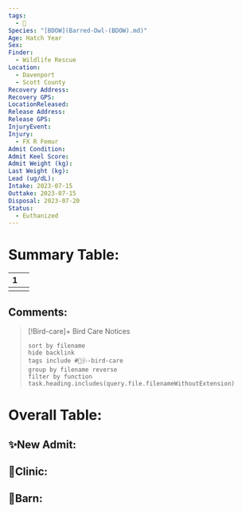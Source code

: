```yaml
---
tags:
  - 🦅
Species: "[BDOW](Barred-Owl-(BDOW).md)"
Age: Hatch Year
Sex: 
Finder:
  - Wildlife Rescue
Location:
  - Davenport
  - Scott County
Recovery Address: 
Recovery GPS: 
LocationReleased: 
Release Address: 
Release GPS: 
InjuryEvent: 
Injury:
  - FX R Femur
Admit Condition: 
Admit Keel Score: 
Admit Weight (kg): 
Last Weight (kg): 
Lead (ug/dL): 
Intake: 2023-07-15
Outtake: 2023-07-15
Disposal: 2023-07-20
Status:
  - Euthanized
---
```


# Summary Table:

<div><table class="dataview table-view-table"><thead class="table-view-thead"><tr class="table-view-tr-header"><th class="table-view-th"><span></span><span class="dataview small-text">1</span></th><th class="table-view-th"><span></span></th></tr></thead><tbody class="table-view-tbody"><tr><td><span></span></td><td><span></span></td></tr></tbody></table></div>

## Comments:

> [!Bird-care]+ Bird Care Notices
>   ```tasks 
>   sort by filename
>   hide backlink
>   tags include #🦅🩺-bird-care 
>   group by filename reverse
>   filter by function task.heading.includes(query.file.filenameWithoutExtension)
>   ```

# Overall Table:

## ✨New Admit:



## 🏥Clinic:



## 🏡Barn:


